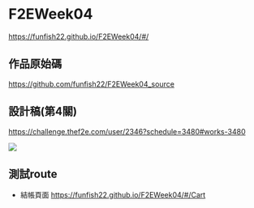 # F2EWeek04
https://funfish22.github.io/F2EWeek04/#/

## 作品原始碼
https://github.com/funfish22/F2EWeek04_source

## 設計稿(第4關)
https://challenge.thef2e.com/user/2346?schedule=3480#works-3480

![](https://i.imgur.com/juvUIsG.jpg)

## 測試route
- 結帳頁面 https://funfish22.github.io/F2EWeek04/#/Cart 
